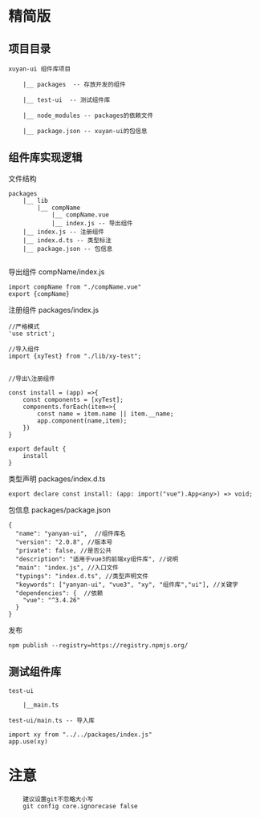 # 精简版

## 项目目录

```
xuyan-ui 组件库项目

    |__ packages  -- 存放开发的组件

    |__ test-ui  -- 测试组件库

    |__ node_modules -- packages的依赖文件

    |__ package.json -- xuyan-ui的包信息
```



## 组件库实现逻辑

文件结构

```
packages
	|__ lib
		|__ compName
            |__ compName.vue
            |__ index.js -- 导出组件
    |__ index.js -- 注册组件
    |__ index.d.ts -- 类型标注
    |__ package.json -- 包信息
	
```

导出组件 compName/index.js

```
import compName from "./compName.vue"
export {compName}
```

注册组件 packages/index.js

```
//严格模式
'use strict';

//导入组件
import {xyTest} from "./lib/xy-test";


//导出\注册组件

const install = (app) =>{
    const components = [xyTest];
    components.forEach(item=>{
        const name = item.name || item.__name;
        app.component(name,item);
    })
}

export default {
    install
}
```

类型声明 packages/index.d.ts

```
export declare const install: (app: import("vue").App<any>) => void;
```

包信息 packages/package.json

```
{
  "name": "yanyan-ui",  //组件库名
  "version": "2.0.8", //版本号
  "private": false, //是否公共
  "description": "适用于vue3的前端xy组件库", //说明
  "main": "index.js", //入口文件
  "typings": "index.d.ts", //类型声明文件
  "keywords": ["yanyan-ui", "vue3", "xy", "组件库","ui"], //关键字
  "dependencies": {  //依赖
    "vue": "^3.4.26"
  }
}
```

发布

```
npm publish --registry=https://registry.npmjs.org/
```

## 测试组件库
```
test-ui

    |__main.ts

test-ui/main.ts -- 导入库
```


```
import xy from "../../packages/index.js"
app.use(xy)
```

# 注意
```
    建议设置git不忽略大小写
    git config core.ignorecase false 
```